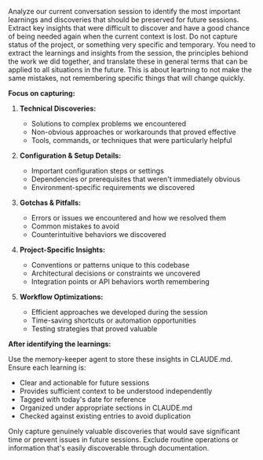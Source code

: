 Analyze our current conversation session to identify the most important learnings and discoveries that should be preserved for future sessions. Extract key insights that were difficult to discover and have a good chance of being needed again when the current context is lost.
Do not capture status of the project, or something very specific and temporary. You need to extract the learnings and insights from the session, the principles behiond the work we did together, and translate these in general terms that can be applied to all situations in the future. This is about leartning to not make the same mistakes, not remembering specific things that will change quickly.

**Focus on capturing:**

1. **Technical Discoveries:**
   * Solutions to complex problems we encountered
   * Non-obvious approaches or workarounds that proved effective
   * Tools, commands, or techniques that were particularly helpful

2. **Configuration & Setup Details:**
   * Important configuration steps or settings
   * Dependencies or prerequisites that weren't immediately obvious
   * Environment-specific requirements we discovered

3. **Gotchas & Pitfalls:**
   * Errors or issues we encountered and how we resolved them
   * Common mistakes to avoid
   * Counterintuitive behaviors we discovered

4. **Project-Specific Insights:**
   * Conventions or patterns unique to this codebase
   * Architectural decisions or constraints we uncovered
   * Integration points or API behaviors worth remembering

5. **Workflow Optimizations:**
   * Efficient approaches we developed during the session
   * Time-saving shortcuts or automation opportunities
   * Testing strategies that proved valuable

**After identifying the learnings:**

Use the memory-keeper agent to store these insights in CLAUDE.md. Ensure each learning is:
- Clear and actionable for future sessions
- Provides sufficient context to be understood independently
- Tagged with today's date for reference
- Organized under appropriate sections in CLAUDE.md
- Checked against existing entries to avoid duplication

Only capture genuinely valuable discoveries that would save significant time or prevent issues in future sessions. Exclude routine operations or information that's easily discoverable through documentation.